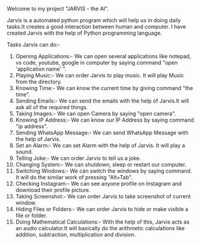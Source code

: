 Welcome to my project "JARVIS - the AI".

Jarvis is a automated python program which will help us in doing daily tasks.It creates a good interaction between human and computer. 
I have created Jarvis with the help of Python programming language.

Tasks Jarvis can do:-
  1. Opening Applications:- We can open several applications like notepad, vs code, youtube, google in computer by saying command "open 'application name' ".
  2. Playing Music:- We can order Jarvis to play music. It will play Music from the directory.
  3. Knowing Time:- We can know the current time by giving command "the time".
  4. Sending Emails:- We can send the emails with the help of Jarvis.It will ask all of the required things.
  5. Taking Images:- We can open Camera by saying "open camera".
  6. Knowing IP Address:- We can know our IP Address by saying command "ip address".
  7. Sending WhatsApp Message:- We can send WhatsApp Message with the help of Jarvis.
  8. Set an Alarm:- We can set Alarm with the help of Jarvis. It will play a sound.
  9. Telling Joke:- We can order Jarvis to tell us a joke.
  10. Changing System:- We can shutdown, sleep or restart our computer.
  11. Switching Windows:- We can switch the windows by saying command. It will do the similar work of pressing "Alt+Tab".
  12. Checking Instagram:- We can see anyone profile on Instagram and download their profile picture.
  13. Taking Screenshot:- We can order Jarvis to take screenshot of current window.
  14. Hiding Files or Folders:- We can order Jarvis to hide or make visible a file or folder.
  15. Doing Mathematical Calculations:- With the help of this, Jarvis acts as an audio calculator.It will basically do the arithmetic calculations like addition, subtraction,                                             multiplication and division.
  
